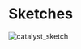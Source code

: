 # Sketches
![catalyst_sketch](https://github.com/ChicoState/ux-catalyst/assets/157555015/45a951b6-b230-42c1-8aa4-85cd445c1b94)
